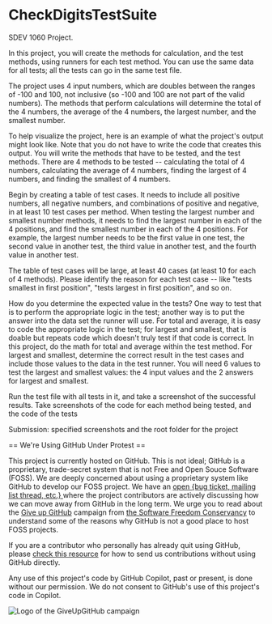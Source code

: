 # CheckDigitsTestSuite
SDEV 1060 Project. 

In this project, you will create the methods for calculation, and the test methods, using runners for each test method. You can use the same data for all tests; all the tests can go in the same test file.  

The project uses 4 input numbers, which are doubles between the ranges of -100 and 100, not inclusive (so -100 and 100 are not part of the valid numbers). The methods that perform calculations will determine the total of the 4 numbers, the average of the 4 numbers, the largest number, and the smallest number.  

To help visualize the project, here is an example of what the project's output might look like. Note that you do not have to write the code that creates this output. You will write the methods that have to be tested, and the test methods. There are 4 methods to be tested -- calculating the total of 4 numbers, calculating the average of 4 numbers, finding the largest of 4 numbers, and finding the smallest of 4 numbers.

Begin by creating a table of test cases. It needs to include all positive numbers, all negative numbers, and combinations of positive and negative, in at least 10 test cases per method. When testing the largest number and smallest number methods, it needs to find the largest number in each of the 4 positions, and find the smallest number in each of the 4 positions. For example, the largest number needs to be the first value in one test, the second value in another test, the third value in another test, and the fourth value in another test.

The table of test cases will be large, at least 40 cases (at least 10 for each of 4 methods). Please identify the reason for each test case -- like "tests smallest in first position", "tests largest in first position", and so on.

How do you determine the expected value in the tests? One way to test that is to perform the appropriate logic in the test; another way is to put the answer into the data set the runner will use. For total and average, it is easy to code the appropriate logic in the test; for largest and smallest, that is doable but repeats code which doesn't truly test if that code is correct. In this project, do the math for total and average within the test method. For largest and smallest, determine the correct result in the test cases and include those values to the data in the test runner.  You will need 6 values to test the largest and smallest values: the 4 input values and the 2 answers for largest and smallest.

Run the test file with all tests in it, and take a screenshot of the successful results. Take screenshots of the code for each method being tested, and the code of the tests 

Submission: specified screenshots and the root folder for the project

== We're Using GitHub Under Protest ==

This project is currently hosted on GitHub.  This is not ideal; GitHub is a
proprietary, trade-secret system that is not Free and Open Souce Software
(FOSS).  We are deeply concerned about using a proprietary system like GitHub
to develop our FOSS project.  We have an
[open {bug ticket, mailing list thread, etc.} ](INSERT_LINK) where the
project contributors are actively discussing how we can move away from GitHub
in the long term.  We urge you to read about the
[Give up GitHub](https://GiveUpGitHub.org) campaign from
[the Software Freedom Conservancy](https://sfconservancy.org) to understand
some of the reasons why GitHub is not a good place to host FOSS projects.

If you are a contributor who personally has already quit using GitHub, please
[check this resource](INSERT_LINK) for how to send us contributions without
using GitHub directly.

Any use of this project's code by GitHub Copilot, past or present, is done
without our permission.  We do not consent to GitHub's use of this project's
code in Copilot.

![Logo of the GiveUpGitHub campaign](https://sfconservancy.org/img/GiveUpGitHub.png)
